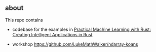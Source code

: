 ## about 

This repo contains 

- codebase for the examples in [Practical Machine Learning with Rust: Creating Intelligent Applications in Rust](https://github.com/Apress/practical-machine-learning-w-rust)

- workshop https://github.com/LukeMathWalker/ndarray-koans
